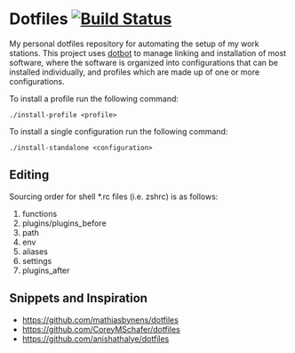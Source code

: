 # Dotfiles [![Build Status](https://travis-ci.com/e-dang/dotfiles.svg?branch=master)](https://travis-ci.com/e-dang/dotfiles)

My personal dotfiles repository for automating the setup of my work stations. This project uses [dotbot](https://github.com/anishathalye/dotbot) to manage linking and installation of most software, where the software is organized into configurations that can be installed individually, and profiles which are made up of one or more configurations.

To install a profile run the following command:

```
./install-profile <profile>
```

To install a single configuration run the following command:

```
./install-standalone <configuration>
```

## Editing
Sourcing order for shell *.rc files (i.e. zshrc) is as follows:
1. functions
2. plugins/plugins_before
3. path
4. env
5. aliases
6. settings
7. plugins_after

## Snippets and Inspiration
- https://github.com/mathiasbynens/dotfiles
- https://github.com/CoreyMSchafer/dotfiles
- https://github.com/anishathalye/dotfiles
